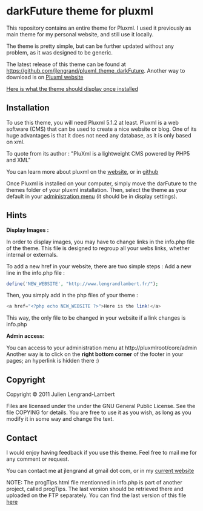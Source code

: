 # darkFuture theme for pluxml

This repository contains an entire theme for Pluxml.
I used it previously as main theme for my personal website, and still use it locally.

The theme is pretty simple, but can be further updated without any problem, as it was designed to be generic. 

The latest release of this theme can be found at https://github.com/jlengrand/pluxml_theme_darkFuture.
Another way to download is on [Pluxml website](http://ressources.pluxml.org/?theme126/theme-dark-future)

[Here is what the theme should display once installed](http://www.lengrandlambert.fr/pluxml/513/)


## Installation

To use this theme, you will need Pluxml 5.1.2 at least.
Pluxml is a web software (CMS) that can be used to create a nice website or blog.
One of its huge advantages is that it does not need any database, as it is only based on xml. 

To quote from its author : 
"PluXml is a lightweight CMS powered by PHP5 and XML"

You can learn more about pluxml on the [website](http://www.pluxml.org), or in [github](https://github.com/benjamin-pierre/pluxml)

Once Pluxml is installed on your computer, simply move the darFuture to the themes folder of your pluxml installation. 
Then, select the theme as your default in your [administration menu](http://dl.dropbox.com/u/4286043/00_Website/03_Images/pluxml_theme_admin.png) (it should be in display settings).


## Hints 

**Display Images :**

In order to display images, you may have to change links in the info.php file of the theme. 
This file is designed to regroup all your webs links, whether internal or externals. 

To add a new href in your website, there are two simple steps :
Add a new line in the info.php file :

```Php
define('NEW_WEBSITE', "http://www.lengrandlambert.fr/");
```

Then, you simply add in the php files of your theme :
 
```Php
<a href="<?php echo NEW_WEBSITE ?>">Here is the link!</a>
```

This way, the only file to be changed in your website if a link changes is info.php

**Admin access:**

You can access to your administration menu at http://pluxmlroot/core/admin
Another way is to click on the **right bottom corner** of the footer in your pages; an hyperlink is hidden there :)

## Copyright

Copyright © 2011 Julien Lengrand-Lambert

Files are licensed under the under the GNU General Public License. See the file COPYING for details.
You are free to use it as you wish, as long as you modify it in some way and change the text. 

## Contact

I would enjoy having feedback if you use this theme. 
Feel free to mail me for any comment or request. 

You can contact me at jlengrand at gmail dot com, or in my [current website](http://www.lengrandlambert.fr)


NOTE: The progTips.html file mentionned in info.php is part of another project, called progTips.
The last version should be retrieved there and uploaded on the FTP separately.
You can find the last version of this file [here](http://www.lengrandlambert.fr/progTips.html)
